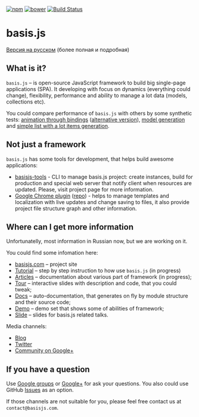 [![npm](https://img.shields.io/npm/v/basisjs.svg)](https://www.npmjs.com/package/basisjs) [![bower](https://img.shields.io/bower/v/basisjs.svg)](https://github.com/basisjs/basisjs) [![Build Status](https://travis-ci.org/basisjs/basisjs.svg?branch=master)](https://travis-ci.org/basisjs/basisjs)

# basis.js

[Версия на русском](README.ru.md) (более полная и подробная)

## What is it?

`basis.js` – is open-source JavaScript framework to build big single-page applications (SPA). It developing with focus on dynamics (everything could change), flexibility, performance and ability to manage a lot data (models, collections etc).

You could compare performance of `basis.js` with others by some synthetic tests: [animation through bindings](http://jsfiddle.net/rdvornov/L46HM/) ([alternative version](http://jsfiddle.net/rdvornov/yE9Z9/)), [model generation](http://lahmatiy.github.io/lib-compare/) and [simple list with a lot items generation](http://plnkr.co/edit/RzZP7146NgWHlVchXZF7?p=preview).

## Not just a framework

`basis.js` has some tools for development, that helps build awesome applications:

* [basisjs-tools](http://github.com/basisjs/basisjs-tools) - CLI to manage basis.js project: create instances, build for production and special web server that notify client when resources are updated. Please, visit project page for more information.
* [Google Chrome plugin](https://chrome.google.com/webstore/detail/basisjs-tools/paeokpmlopbdaancddhdhmfepfhcbmek) ([repo](http://github.com/basisjs/app-control-panel)) - helps to manage templates and localization with live updates and change saving to files, it also provide project file structure graph and other information.

## Where can I get more information

Unfortunatelly, most information in Russian now, but we are working on it.

You could find some infomation here:

* [basisjs.com](http://basisjs.com) – project site
* [Tutorial](https://github.com/basisjs/articles/blob/master/ru-RU/tutorial/index.md) – step by step instruction to how use `basis.js` (in progress)
* [Articles](https://github.com/basisjs/articles) – documentation about various part of framework (in progress);
* [Tour](http://basisjs.com/tour) – interactive slides with description and code, that you could tweak;
* [Docs](http://basisjs.com/docs) – auto-documentation, that generates on fly by module structure and their source code;
* [Demo](http://basisjs.com/demo) – demo set that shows some of abilities of framework;
* [Slide](http://www.slideshare.net/basisjs) – slides for basis.js related talks.

Media channels:

* [Blog](http://blog.basisjs.com/)
* [Twitter](http://twitter.com/basisjs)
* [Community on Google+](https://plus.google.com/communities/102581433209953312275)

## If you have a question

Use [Google groups](https://groups.google.com/forum/#!forum/basisjs) or [Google+](https://plus.google.com/communities/102581433209953312275) for ask your questions. You also could use GitHub [Issues](https://github.com/basisjs/basisjs/issues) as an option.

If those channels are not suitable for you, please feel free contact us at `contact@basisjs.com`.
